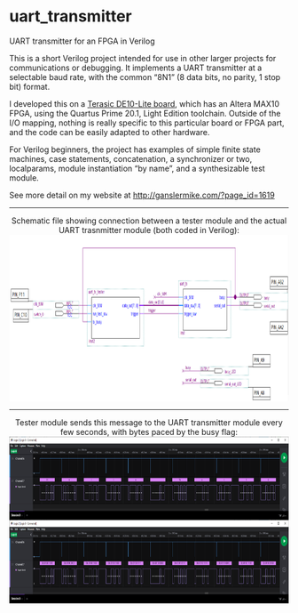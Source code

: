 # uart_transmitter
UART transmitter for an FPGA in Verilog

This is a short Verilog project intended for use in other larger projects for communications or debugging. It implements a UART transmitter at a selectable baud rate, with the common “8N1” (8 data bits, no parity, 1 stop bit) format.

I developed this on a [Terasic DE10-Lite board](https://www.terasic.com.tw/cgi-bin/page/archive.pl?Language=English&No=1021), which has an Altera MAX10 FPGA, using the Quartus Prime 20.1, Light Edition toolchain. Outside of the I/O mapping, nothing is really specific to this particular board or FPGA part, and the code can be easily adapted to other hardware.

For Verilog beginners, the project has examples of simple finite state machines, case statements, concatenation, a synchronizer or two, localparams, module instantiation “by name”, and a synthesizable test module.

See more detail on my website at http://ganslermike.com/?page_id=1619

---

<p align="center">
   Schematic file showing connection between a tester module and the actual UART trasnmitter module (both coded in Verilog):
   <img src="images/uart tx top level entity schematic.PNG" height="300" align="center">
</p>

---

<p align="center">
   Tester module sends this message to the UART transmitter module every few seconds, with bytes paced by the busy flag:
   <img src="images/uart tx logic analyzer full message (ascii and bin).png" height="300" align="center">
</p>
        
